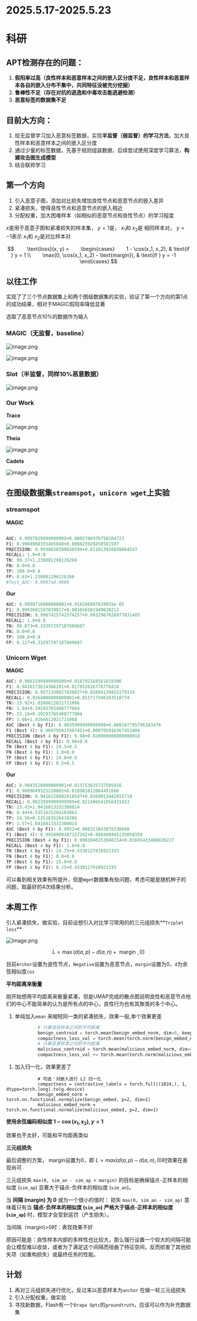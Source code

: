 # 2025.5.17-2025.5.23

# 科研

## APT检测存在的问题：

1. **假阳率过高（**良性样本和恶意样本之间的嵌入区分度不足，良性样本和恶意样本各自的嵌入分布不集中，共同特征没被充分挖掘**）**
2. **鲁棒性不足（存在对抗的逃逸和中毒攻击能逃避检测）**
3. **恶意标签的数据集不足**

## 目前大方向：

1. 给无监督学习加入恶意标签数据，实现**半监督（弱监督）的学习方法**，加大良性样本和恶意样本之间的嵌入区分度
2. 通过少量的标签数据，先基于规则组装数据，后续尝试使用深度学习算法，**构建攻击图生成模型**
3. 结合联邦学习

## 第一个方向

1. 引入恶意子图，添加对比损失增加良性节点和恶意节点的嵌入差异
2. 紧凑损失，使得良性节点和恶意节点的嵌入相近
3. 分配权重，加大困难样本（如相似的恶意节点和良性节点）的学习程度

$x$是用于恶意子图和紧凑损失的样本集， $y=1$是， $x_1$和 $x_2$是 相同样本对， $y=-1$表示 $x_1$和 $x_2$是对比样本对

$$
        \text{loss}(x, y) =        \begin{cases}        1 - \cos(x_1, x_2), & \text{if } y = 1 \\        \max(0, \cos(x_1, x_2) - \text{margin}), & \text{if } y = -1        \end{cases}
$$

## 以往工作

实现了了三个节点数据集上和两个图级数据集的实验，验证了第一个方向的第1点的成功结果，相对于MAGIC假阳率降低显著

选取了恶意节点10%的数据作为输入

### MAGIC（无监督，baseline）

![image.png](image.png)

![image.png](image%201.png)

### Slot（半监督，同样10%恶意数据）

![image.png](image%202.png)

### Our Work

**Trace**

![image.png](image%203.png)

**Theia**

![image.png](image%204.png)

**Cadets**

![image.png](image%205.png)

## 在图级数据集`streamspot`，`unicorn wget`上实验

### **streamspot**

**MAGIC**

```python

AUC: 0.9997029999999999+0.0005786976758204723
F1: 0.9968968355465048+0.006025929450581507
PRECISION: 0.9938838399030594+0.011813928858864547
RECALL: 1.0+0.0
TN: 99.37+1.230081298126266
FN: 0.0+0.0
TP: 100.0+0.0
FP: 0.63+1.230081298126266
#Test_AUC: 0.9997±0.0006
```

**Our**

```python
AUC: 0.9999716000000001+8.918206097639955e-05
F1: 0.9993681587039817+0.001656581949628212
PRECISION: 0.9987425742574257+0.0032967620977831405
RECALL: 1.0+0.0
TN: 99.873+0.33297297187609687
FN: 0.0+0.0
TP: 100.0+0.0
FP: 0.127+0.33297297187609687
```

### Unicorn Wget

**MAGIC**

```python
AUC: 0.9661599999999999+0.018792168581619306
F1: 0.9410173614366201+0.017852616776776416
PRECISION: 0.9572338827838827+0.03804139452279134
RECALL: 0.9264000000000001+0.015717506163510774
TN: 23.92+1.0166612021711066
FN: 1.84+0.39293765408777004
TP: 23.16+0.39293765408777004
FP: 1.08+1.0166612021711068
AUC (Best 4 by F1): 0.9835999999999998+0.008187795796183476
F1 (Best 4): 0.969795917867451+0.009795918367451084
PRECISION (Best 4 by F1): 0.98+0.020000000000000018
RECALL (Best 4 by F1): 0.96+0.0
TN (Best 4 by F1): 24.5+0.5
FN (Best 4 by F1): 1.0+0.0
TP (Best 4 by F1): 24.0+0.0
FP (Best 4 by F1): 0.5+0.5

```

**Our**

```python
AUC: 0.9843520000000001+0.013753635737505916
F1: 0.9609649325210065+0.018981612064451606
PRECISION: 0.9416128892818547+0.0369013442655719
RECALL: 0.9823999999999999+0.021406541056415453
TN: 23.43+1.0416813332300814
FN: 0.44+0.5351635264103861
TP: 24.56+0.535163526410386
FP: 1.57+1.0416813332300814
AUC (Best 4 by F1): 0.9952+0.008313843876330608
F1 (Best 4): 0.9950980387157342+0.008490445135058358
PRECISION (Best 4 by F1): 0.9903846153846154+0.01665433468816227
RECALL (Best 4 by F1): 1.0+0.0
TN (Best 4 by F1): 24.75+0.4330127018922193
FN (Best 4 by F1): 0.0+0.0
TP (Best 4 by F1): 25.0+0.0
FP (Best 4 by F1): 0.25+0.4330127018922193
```

可以看到相关效果有所提升，但是`Wget`数据集有些问题，考虑可能是随机种子的问题，取最好的4次结果分析。

## 本周工作

引入紧凑损失，做实验，目前设想引入对比学习常用的的三元组损失**`Triplet loss`**

![image.png](image%206.png)

$$
L = \max \left( {d\left( {a,p}\right)  - d\left( {a,n}\right)  + \text{ margin },0}\right)
$$

目前`Archor`设置为良性节点，`Negative`设置为恶意节点，`margin`设置为0，`d`为余弦相似度`cos` 

**平均距离来衡量**

刚开始想用平均距离来衡量紧凑，但是UMAP完成的散点图说明良性和恶意节点他们的中心不能简单的认为是所有点的中心，良性行为也有其聚类的多个中心。

1. 单纯加入`mean` 来缩短同一类的紧凑损失，效果一般,单个效果更差

```python
            # 计算良性样本之间的平均距离
            benign_centroid = torch.mean(benign_embed_norm, dim=0, keepdim=True)
            compactness_loss_val = torch.mean(torch.norm(benign_embed_norm - benign_centroid, p=2, dim=1))
            # 计算恶意样本之间的平均距离
            malicious_centroid = torch.mean(malicious_embed_norm, dim=0, keepdim=True)
            compactness_loss_val += torch.mean(torch.norm(malicious_embed_norm - malicious_centroid, p=2, dim=1))
```

1. 加入归一化，效果更差了 

```
            # 可选：对嵌入进行 L2 归一化
            compactness = contrastive_labels = torch.full((1024,), 1, dtype=torch.long).to(g.device)
            benign_embed_norm = torch.nn.functional.normalize(benign_embed, p=2, dim=1)
            malicious_embed_norm = torch.nn.functional.normalize(malicious_embed, p=2, dim=1)
```

**使用余弦编码相似度 $1 - \cos(x_1, x_2) ,y=1$**

效果也不太好，可能和平均距离类似

**三元组损失**

最后调整的方案， margin设置为0，即 $L = max(d(a,p)-d(a,n),0)$时效果在表现尚可

三元组损失 `max(0, sim_an - sim_ap + margin)` 的目标是确保锚点-正样本的相似度 (`sim_ap`) 显著大于锚点-负样本的相似度 (`sim_an`)。

当 **间隔 (margin) 为 0** 或为一个很小的值时：
损失 `max(0, sim_an - sim_ap)` 意味着只有当 **锚点-负样本的相似度 (`sim_an`) 严格大于锚点-正样本的相似度 (`sim_ap`)** 时，模型才会受到惩罚（产生损失）。

当间隔（margin)>0时：表现效果不好

原因可能是：良性样本内部的多样性也比较大，那么强行设置一个较大的间隔可能会让模型难以收敛，或者为了满足这个间隔而扭曲了特征空间，反而损害了其他损失项（如重构损失）或最终任务的性能。

## 计划

1. 再对三元组损失进行优化，反过来以恶意样本为`anchor` 在做一轮三元组损失
2. 引入分配权重，做实验
3. 寻找新数据，Flash有一个`Drapa Optc`的`groundtruth`，应该可以作为补充数据集